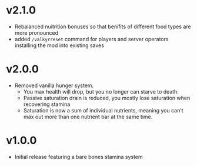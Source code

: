 # v2.1.0
- Rebalanced nuitrition bonuses so that benifits of different food types are more pronounced
- added `/valkyrreset` command for players and server operators installing the mod into existing saves

# v2.0.0
- Removed vanilla hunger system.
    - You max health will drop, but you no longer can starve to death.
	- Passive saturation drain is reduced, you mostly lose saturation when recovering stamina
	- Saturation is now a sum of individual nutrients, meaning you can't max out more than one nutrient bar at the same time.

# v1.0.0
- Initial release featuring a bare bones stamina system